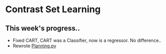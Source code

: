 # Contrast Set Learning

## This week's progress..
- Fixed CART, CART was a Classifier, now is a regressor. No difference..
- Rewrote [Planning.py]()